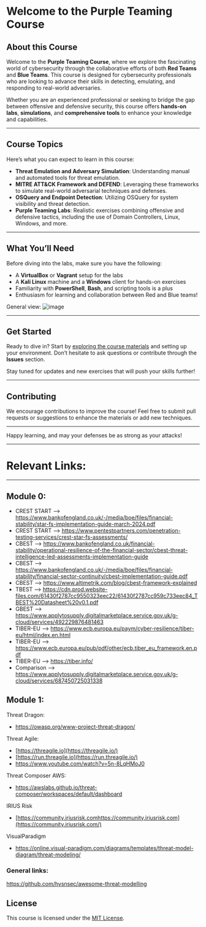 # Welcome to the Purple Teaming Course

## About this Course

Welcome to the **Purple Teaming Course**, where we explore the fascinating world of cybersecurity through the collaborative efforts of both **Red Teams** and **Blue Teams**. This course is designed for cybersecurity professionals who are looking to advance their skills in detecting, emulating, and responding to real-world adversaries.

Whether you are an experienced professional or seeking to bridge the gap between offensive and defensive security, this course offers **hands-on labs**, **simulations**, and **comprehensive tools** to enhance your knowledge and capabilities.

---

## Course Topics

Here’s what you can expect to learn in this course:

- **Threat Emulation and Adversary Simulation**: Understanding manual and automated tools for threat emulation.
- **MITRE ATT&CK Framework and DEFEND**: Leveraging these frameworks to simulate real-world adversarial techniques and defenses.
- **OSQuery and Endpoint Detection**: Utilizing OSQuery for system visibility and threat detection.
- **Purple Teaming Labs**: Realistic exercises combining offensive and defensive tactics, including the use of Domain Controllers, Linux, Windows, and more.

---

## What You’ll Need

Before diving into the labs, make sure you have the following:

- A **VirtualBox** or **Vagrant** setup for the labs
- A **Kali Linux** machine and a **Windows** client for hands-on exercises
- Familiarity with **PowerShell**, **Bash**, and scripting tools is a plus
- Enthusiasm for learning and collaboration between Red and Blue teams!

General view:
![image](https://github.com/user-attachments/assets/abaf2246-28b5-43c8-8572-4fcb26e63510)

---

## Get Started

Ready to dive in? Start by [exploring the course materials](./Class) and setting up your environment. Don’t hesitate to ask questions or contribute through the **Issues** section.

Stay tuned for updates and new exercises that will push your skills further!

---

## Contributing

We encourage contributions to improve the course! Feel free to submit pull requests or suggestions to enhance the materials or add new techniques.

---

Happy learning, and may your defenses be as strong as your attacks!

---

# Relevant Links:
---
## Module 0:
- CREST START --> https://www.bankofengland.co.uk/-/media/boe/files/financial-stability/star-fs-implementation-guide-march-2024.pdf
- CREST START --> https://www.pentestpartners.com/penetration-testing-services/crest-star-fs-assessments/
- CBEST --> https://www.bankofengland.co.uk/financial-stability/operational-resilience-of-the-financial-sector/cbest-threat-intelligence-led-assessments-implementation-guide
- CBEST --> https://www.bankofengland.co.uk/-/media/boe/files/financial-stability/financial-sector-continuity/cbest-implementation-guide.pdf
- CBEST --> https://www.altimetrik.com/blog/cbest-framework-explained
- TBEST --> https://cdn.prod.website-files.com/61430f2787cc9550323eec22/61430f2787cc959c733eec84_TBEST%20Datasheet%20v0.1.pdf
- GBEST --> https://www.applytosupply.digitalmarketplace.service.gov.uk/g-cloud/services/492229876481463
- TIBER-EU --> https://www.ecb.europa.eu/paym/cyber-resilience/tiber-eu/html/index.en.html
- TIBER-EU --> https://www.ecb.europa.eu/pub/pdf/other/ecb.tiber_eu_framework.en.pdf
- TIBER-EU --> https://tiber.info/
- Comparison --> https://www.applytosupply.digitalmarketplace.service.gov.uk/g-cloud/services/687450725031338

## Module 1:

Threat Dragon: 
- https://owasp.org/www-project-threat-dragon/

Threat Agile:

- [https://threagile.io](https://threagile.io/)
- [https://run.threagile.io](https://run.threagile.io/)
- https://www.youtube.com/watch?v=5n-8LqHMoJ0

Threat Composer AWS:

- https://awslabs.github.io/threat-composer/workspaces/default/dashboard

IRIUS Risk

- [https://community.iriusrisk.comhttps://community.iriusrisk.com](https://community.iriusrisk.com/)

VisualParadigm

- https://online.visual-paradigm.com/diagrams/templates/threat-model-diagram/threat-modeling/

### General links:

https://github.com/hysnsec/awesome-threat-modelling

## License

This course is licensed under the [MIT License](./LICENSE).

